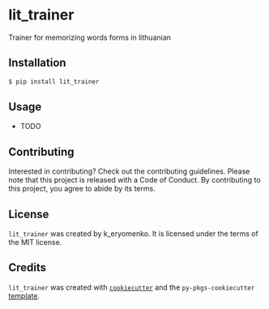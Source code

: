 # lit_trainer

Trainer for memorizing words forms in lithuanian

## Installation

```bash
$ pip install lit_trainer
```

## Usage

- TODO

## Contributing

Interested in contributing? Check out the contributing guidelines. Please note that this project is released with a Code of Conduct. By contributing to this project, you agree to abide by its terms.

## License

`lit_trainer` was created by k_eryomenko. It is licensed under the terms of the MIT license.

## Credits

`lit_trainer` was created with [`cookiecutter`](https://cookiecutter.readthedocs.io/en/latest/) and the `py-pkgs-cookiecutter` [template](https://github.com/py-pkgs/py-pkgs-cookiecutter).

